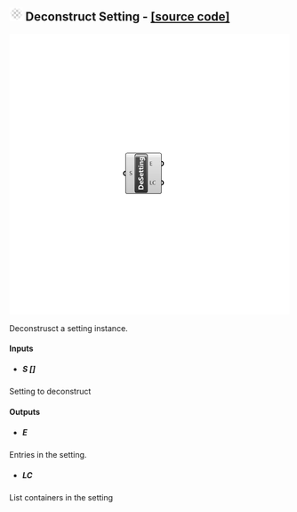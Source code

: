 ## ![](../../images/icons/Deconstruct_Setting.png) Deconstruct Setting - [[source code]](https://github.com/Eddy3D-Dev/Eddy3D/tree/dev/Deconstruct%20Setting.cs)

![](../../images/components/Deconstruct_Setting.png)

Deconstrusct a setting instance.

#### Inputs
* ##### S []
Setting to deconstruct

#### Outputs
* ##### E
Entries in the setting.
* ##### LC
List containers in the setting